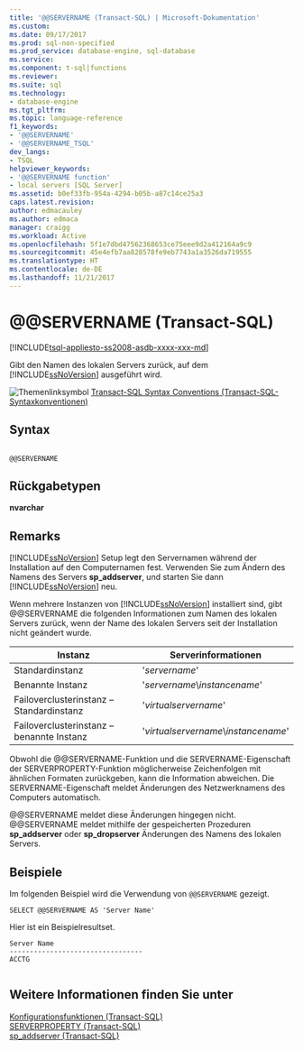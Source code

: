 ```yaml
---
title: '@@SERVERNAME (Transact-SQL) | Microsoft-Dokumentation'
ms.custom: 
ms.date: 09/17/2017
ms.prod: sql-non-specified
ms.prod_service: database-engine, sql-database
ms.service: 
ms.component: t-sql|functions
ms.reviewer: 
ms.suite: sql
ms.technology:
- database-engine
ms.tgt_pltfrm: 
ms.topic: language-reference
f1_keywords:
- '@@SERVERNAME'
- '@@SERVERNAME_TSQL'
dev_langs:
- TSQL
helpviewer_keywords:
- '@@SERVERNAME function'
- local servers [SQL Server]
ms.assetid: b0ef33fb-954a-4294-b05b-a87c14ce25a3
caps.latest.revision: 
author: edmacauley
ms.author: edmaca
manager: craigg
ms.workload: Active
ms.openlocfilehash: 5f1e7dbd47562368653ce75eee9d2a412164a9c9
ms.sourcegitcommit: 45e4efb7aa828578fe9eb7743a1a3526da719555
ms.translationtype: HT
ms.contentlocale: de-DE
ms.lasthandoff: 11/21/2017
---
```

# <a name="x40x40servername-transact-sql"></a>&#x40;&#x40;SERVERNAME (Transact-SQL)
[!INCLUDE[tsql-appliesto-ss2008-asdb-xxxx-xxx-md](../../includes/tsql-appliesto-ss2008-asdb-xxxx-xxx-md.md)]

  Gibt den Namen des lokalen Servers zurück, auf dem [!INCLUDE[ssNoVersion](../../includes/ssnoversion-md.md)] ausgeführt wird.  
  
 ![Themenlinksymbol](../../database-engine/configure-windows/media/topic-link.gif "Topic link icon") [Transact-SQL Syntax Conventions (Transact-SQL-Syntaxkonventionen)](../../t-sql/language-elements/transact-sql-syntax-conventions-transact-sql.md)  
  
## <a name="syntax"></a>Syntax  
  
```  
  
@@SERVERNAME  
```  
  
## <a name="return-types"></a>Rückgabetypen  
 **nvarchar**  
  
## <a name="remarks"></a>Remarks  
 [!INCLUDE[ssNoVersion](../../includes/ssnoversion-md.md)] Setup legt den Servernamen während der Installation auf den Computernamen fest. Verwenden Sie zum Ändern des Namens des Servers **sp_addserver**, und starten Sie dann [!INCLUDE[ssNoVersion](../../includes/ssnoversion-md.md)] neu.  
  
 Wenn mehrere Instanzen von [!INCLUDE[ssNoVersion](../../includes/ssnoversion-md.md)] installiert sind, gibt @@SERVERNAME die folgenden Informationen zum Namen des lokalen Servers zurück, wenn der Name des lokalen Servers seit der Installation nicht geändert wurde.  
  
|Instanz|Serverinformationen|  
|--------------|------------------------|  
|Standardinstanz|'*servername*'|  
|Benannte Instanz|'*servername*\\*instancename*'|  
|Failoverclusterinstanz – Standardinstanz|'*virtualservername*'|  
|Failoverclusterinstanz – benannte Instanz|'*virtualservername*\\*instancename*'|  
  
 Obwohl die @@SERVERNAME-Funktion und die SERVERNAME-Eigenschaft der SERVERPROPERTY-Funktion möglicherweise Zeichenfolgen mit ähnlichen Formaten zurückgeben, kann die Information abweichen. Die SERVERNAME-Eigenschaft meldet Änderungen des Netzwerknamens des Computers automatisch.  
  
 @@SERVERNAME meldet diese Änderungen hingegen nicht. @@SERVERNAME meldet mithilfe der gespeicherten Prozeduren **sp_addserver** oder **sp_dropserver** Änderungen des Namens des lokalen Servers.  
  
## <a name="examples"></a>Beispiele  
 Im folgenden Beispiel wird die Verwendung von `@@SERVERNAME` gezeigt.  
  
```  
SELECT @@SERVERNAME AS 'Server Name'  
```  
  
 Hier ist ein Beispielresultset.  
  
```  
Server Name  
---------------------------------  
ACCTG  
  
```  
  
## <a name="see-also"></a>Weitere Informationen finden Sie unter  
 [Konfigurationsfunktionen (Transact-SQL)](../../t-sql/functions/configuration-functions-transact-sql.md)   
 [SERVERPROPERTY &#40;Transact-SQL&#41;](../../t-sql/functions/serverproperty-transact-sql.md)   
 [sp_addserver &#40;Transact-SQL&#41;](../../relational-databases/system-stored-procedures/sp-addserver-transact-sql.md)  
  
  
